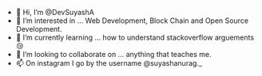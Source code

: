 - 👋 Hi, I’m @DevSuyashA
- 👀 I’m interested in ... Web Development, Block Chain and Open Source Development.
- 🌱 I’m currently learning ... how to understand stackoverflow arguements😢
- 💞️ I’m looking to collaborate on ... anything that teaches me.
- 📫 On instagram I go by the username @suyashanurag._

<!---
DevSuyashA/DevSuyashA is a ✨ special ✨ repository because its `README.md` (this file) appears on your GitHub profile.
You can click the Preview link to take a look at your changes.
--->
